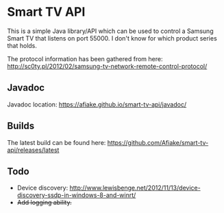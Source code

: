 # Smart TV API

This is a simple Java library/API which can be used to control a Samsung Smart TV that listens on port 55000.
I don't know for which product series that holds.

The protocol information has been gathered from here: http://sc0ty.pl/2012/02/samsung-tv-network-remote-control-protocol/

## Javadoc

Javadoc location: https://afiake.github.io/smart-tv-api/javadoc/

## Builds

The latest build can be found here: https://github.com/Afiake/smart-tv-api/releases/latest

## Todo
* Device discovery: http://www.lewisbenge.net/2012/11/13/device-discovery-ssdp-in-windows-8-and-winrt/
* ~~Add logging ability.~~
